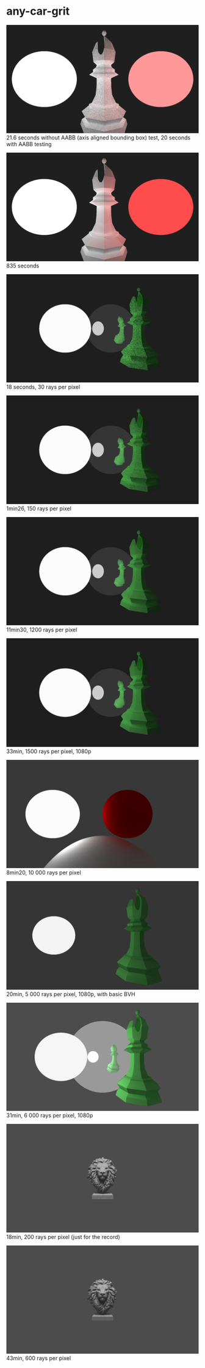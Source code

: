 # any-car-grit

![Figure 1](figures/fig1.png)
21.6 seconds without AABB (axis aligned bounding box) test, 20 seconds with AABB testing


![Figure 2](figures/fig2.png)
835 seconds


![Figure 3](figures/fig3.png)
18 seconds, 30 rays per pixel


![Figure 4](figures/fig4.png)
1min26, 150 rays per pixel


![Figure 5](figures/fig5.png)
11min30, 1200 rays per pixel


![Figure 6](figures/fig6.png)
33min, 1500 rays per pixel, 1080p


![Figure 7](figures/fig7.png)
8min20, 10 000 rays per pixel


![Figure 8](figures/fig8.png)
20min, 5 000 rays per pixel, 1080p, with basic BVH


![Figure 9](figures/fig9.png)
31min, 6 000 rays per pixel, 1080p


![Figure 10](figures/fig10.png)
18min, 200 rays per pixel (just for the record)


![Figure 11](figures/fig11.png)
43min, 600 rays per pixel